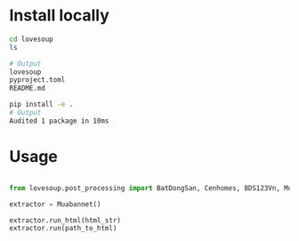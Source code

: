 # Install locally

```bash
cd lovesoup
ls

# Output
lovesoup
pyproject.toml
README.md
```

```bash
pip install -e .
# Output
Audited 1 package in 10ms
```

# Usage
```python

from lovesoup.post_processing import BatDongSan, Cenhomes, BDS123Vn, Mogi, Muabannet, Nhatot

extractor = Muabannet()

extractor.run_html(html_str)
extractor.run(path_to_html)
```

